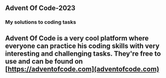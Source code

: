## Advent Of Code-2023
### My solutions to coding tasks
## Advent Of Code is a very cool platform where everyone can practice his coding skills with very interesting and challenging tasks. They're free to use and can be found on [https://adventofcode.com](adventofcode.com)